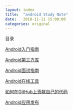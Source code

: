 ```yaml
---
layout: index
title:  "android Study Note"
date:   2018-11-11 15:00:00
categories: original
---
```




目录

[Android入门指南](./android-enter.html)

[Android第三方库](./android-lib.html)

[//]:[Android在线视频](./android-enter.html)

[//]:[Android核心原理](./android-core.html)

[Android面试指南](./interview/README.html)

[Android在线工具](./android-tool.html)

[如何在GitHub上贡献自己的代码](./android-github.html)

[//]:[优秀Android项目源码](./android-github.html)

[Android应用发布](./android-app.html)







[//]: 注释